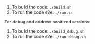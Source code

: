 1. To build the code: `./build.sh`
2. To run the code e2e: `./run.sh`

For debug and address sanitized versions:

1. To build the code: `./build_debug.sh`
2. To run the code e2e: `./run_debug.sh`
